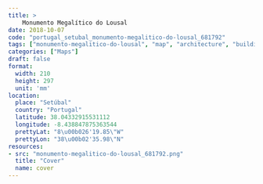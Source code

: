 ```yaml
---
title: > 
    Monumento Megalítico do Lousal
date: 2018-10-07
code: "portugal_setubal_monumento-megalitico-do-lousal_681792"
tags: ["monumento-megalitico-do-lousal", "map", "architecture", "buildings", "Setúbal", "Portugal"]
categories: ["Maps"]
draft: false
format:
  width: 210
  height: 297
  unit: 'mm'
location:
  place: "Setúbal"
  country: "Portugal"
  latitude: 38.04332915531112
  longitude: -8.438847875363544
  prettyLat: "8\u00b026'19.85\"W"
  prettyLon: "38\u00b02'35.98\"N"
resources:
- src: "monumento-megalitico-do-lousal_681792.png"
  title: "Cover"
  name: cover
---
```

